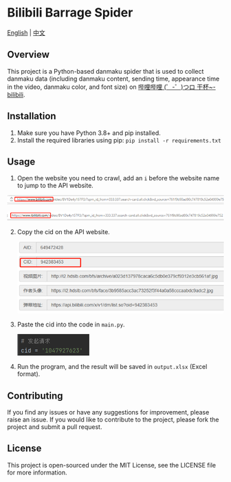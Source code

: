 # Bilibili Barrage Spider

[English](https://github.com/gallifreyCar/BilibiliBarrageSpider/blob/master/README.md)  | [中文](https://github.com/gallifreyCar/BilibiliBarrageSpider/blob/master/README_cn.md)

## Overview

This project is a Python-based danmaku spider that is used to collect danmaku data (including danmaku content, sending time, appearance time in the video, danmaku color, and font size) on [哔哩哔哩 (゜-゜)つロ 干杯~-bilibili](https://www.bilibili.com/).

## Installation

1. Make sure you have Python 3.8+ and pip installed.
2. Install the required libraries using pip: `pip install -r requirements.txt`

## Usage

1. Open the website you need to crawl, add an `i` before the website name to jump to the API website.

  ![image-20230322013318617](README_cn/image-20230322013318617.png)

   ![image-20230322013353601](README_cn/image-20230322013353601.png)



2. Copy the cid on the API website.

   ![image-20230322013644953](README_cn/image-20230322013644953.png)

3. Paste the cid into the code in `main.py`.

   ![image-20230322014044073](README_cn/image-20230322014044073.png)

4. Run the program, and the result will be saved in `output.xlsx` (Excel format).

## Contributing

If you find any issues or have any suggestions for improvement, please raise an issue. If you would like to contribute to the project, please fork the project and submit a pull request.

## License

This project is open-sourced under the MIT License, see the LICENSE file for more information.



